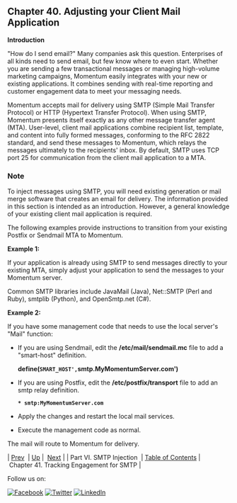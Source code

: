 ## Chapter 40. Adjusting your Client Mail Application

**Introduction**

"How do I send email?" Many companies ask this question. Enterprises of all kinds need to send email, but few know where to even start. Whether you are sending a few transactional messages or managing high-volume marketing campaigns, Momentum easily integrates with your new or existing applications. It combines sending with real-time reporting and customer engagement data to meet your messaging needs.

Momentum accepts mail for delivery using SMTP (Simple Mail Transfer Protocol) or HTTP (Hypertext Transfer Protocol). When using SMTP, Momentum presents itself exactly as any other message transfer agent (MTA). User-level, client mail applications combine recipient list, template, and content into fully formed messages, conforming to the RFC 2822 standard, and send these messages to Momentum, which relays the messages ultimately to the recipients' inbox. By default, SMTP uses TCP port 25 for communication from the client mail application to a MTA.

### Note

To inject messages using SMTP, you will need existing generation or mail merge software that creates an email for delivery. The information provided in this section is intended as an introduction. However, a general knowledge of your existing client mail application is required.

The following examples provide instructions to transition from your existing Postfix or Sendmail MTA to Momentum.

**Example 1:** 

If your application is already using SMTP to send messages directly to your existing MTA, simply adjust your application to send the messages to your Momentum server.

Common SMTP libraries include JavaMail (Java), Net::SMTP (Perl and Ruby), smtplib (Python), and OpenSmtp.net (C#).

**Example 2:** 

If you have some management code that needs to use the local server's "Mail" function:

*   If you are using Sendmail, edit the **/etc/mail/sendmail.mc** file to add a "smart-host" definition.

    **define(`SMART_HOST',`smtp.MyMomentumServer.com')**

*   If you are using Postfix, edit the **/etc/postfix/transport** file to add an smtp relay definition.

    **`* smtp:MyMomentumServer.com`**                           

*   Apply the changes and restart the local mail services.

*   Execute the management code as normal.

The mail will route to Momentum for delivery.

| [Prev](p.smtp_injections.php)  | [Up](p.smtp_injections.php) |  [Next](engagement_tracking_smtp.php) |
| Part VI. SMTP Injection  | [Table of Contents](index.php) |  Chapter 41. Tracking Engagement for SMTP |

Follow us on:

[![Facebook](https://support.messagesystems.com/images/icon-facebook.png)](http://www.facebook.com/messagesystems) [![Twitter](https://support.messagesystems.com/images/icon-twitter.png)](http://twitter.com/#!/MessageSystems) [![LinkedIn](https://support.messagesystems.com/images/icon-linkedin.png)](http://www.linkedin.com/company/message-systems)